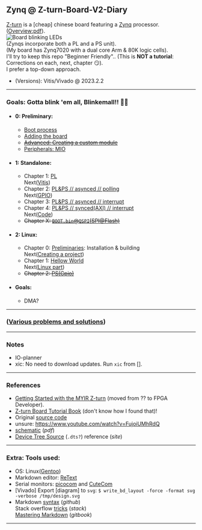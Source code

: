 ## Zynq @ Z-turn-Board-V2-Diary

[Z-turn](https://www.myirtech.com/list.asp?id=708) is a [cheap] chinese board featuring a [Zynq](https://www.xilinx.com/products/silicon-devices/soc/zynq-7000.html) processor. ([Overview:pdf](https://www.myirtech.com/download/Zynq7000/Z-turnBoardV2.pdf)).  
![](site/images/preview.gif "Board blinking LEDs")  
(Zynqs incorporate both a PL and a PS unit).  
(My board has Zynq7020 with a dual core Arm & 80K logic cells).  
I'll try to keep this repo "Beginner Friendly".. (This is **NOT a tutorial**: Corrections on each, next, chapter 😏).  
I prefer a top-down approach.  
* (Versions): Vitis/Vivado @ 2023.2.2

---

### Goals: Gotta blink 'em all, Blinkemall!! 🧶🧶

* #### 0: Preliminary:
    * [Boot process](site/Preliminary/Boot_process/README.md)
    * [Adding the board](site/Preliminary/Adding_the_board/README.md)
    * ~~[Advanced: Creating a custom module](site/Preliminary/Module/README.md)~~
    * [Peripherals: MIO](site/Preliminary/Peripherals/README.md)
* #### 1: Standalone:
    * Chapter 1: [PL](site/projects/standalone/PL/README.md)  
      Next([Vitis](site/projects/standalone/PL/Vitis.md))
    * Chapter 2: [PL&PS // asynced // polling](site/projects/standalone/PL&PS.asynced/README.md)  
      Next([GPIO](site/projects/standalone/PL&PS.asynced/README.md))
    * Chapter 3: [PL&PS // asynced // interrupt](site/projects/standalone/PL&PS.asynced.interrupt/README.md)
    * Chapter 4: [PL&PS // synced(AXI) // interrupt](site/projects/standalone/PL&PS.synced/README.md)  
      Next([Code](site/projects/standalone/PL&PS.synced/code.md))
    * ~~Chapter X: [`BOOT.bin`@`QSPI`(SPI@Flash)](site/projects/standalone/qspi/README.md)~~
* #### 2: Linux:
    * Chapter 0: [Preliminaries](site/projects/linux/preliminary/README.md): Installation & building  
      Next([Creating a project](site/projects/linux/preliminary/Project.md))
    * Chapter 1: [Hellow World](site/projects/linux/hellow_world/README.md)  
      Next([Linux part](site/projects/linux/hellow_world/Code.md))
    * ~~Chapter 2: [PS(Gpio)](site/projects/linux/gpio/README.md)~~
* #### Goals:
    * DMA?

---

### ([Various problems and solutions](Problems.md))

---

### Notes

* IO-planner
* xic: No need to download updates. Run `xic` from [].

---

### References

* [Getting Started with the MYIR Z-turn](https://www.youtube.com/watch?v=fVrcUiYxe7M) (moved from ?? to FPGA Developer).
* [Z-turn Board Tutorial Book](https://www.myirtech.com/soft.asp?id=969) (don't know how I found that)!
* Original [source code](https://d.myirtech.com/Z-turn-board/)
* unsure: https://www.youtube.com/watch?v=FujoiUMhRdQ
* [schematic](https://www.myirtech.com/download/Zynq7000/zturnv2Schematic.pdf) (*pdf*)
* [Device Tree Source](https://devicetree-specification.readthedocs.io/en/latest/chapter6-source-language.html) (`.dts?`) reference (*site*)

---

### Extra: Tools used:
* OS: Linux([Gentoo](https://www.gentoo.org/))
* Markdown editor: [ReText](https://github.com/retext-project/retext)
* Serial monitors: [picocom](https://github.com/npat-efault/picocom) and [CuteCom](https://gitlab.com/cutecom/cutecom)
* [Vivado] Export [diagram] to `svg`: `$ write_bd_layout -force -format svg -verbose /tmp/design.svg`
* Markdown [syntax](https://docs.github.com/en/get-started/writing-on-github/getting-started-with-writing-and-formatting-on-github/basic-writing-and-formatting-syntax) (*github*)  
Stack overflow [tricks](https://stackoverflow.com/editing-help) (*stack*)  
[Mastering Markdown](https://roachhd.gitbooks.io/master-markdown/content/) (*gitbook*)
---
